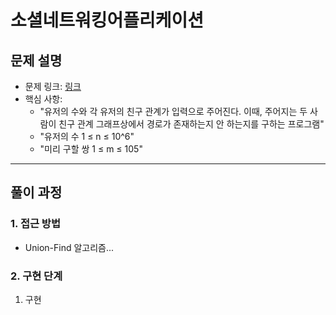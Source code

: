 # 소셜네트워킹어플리케이션

## 문제 설명
- 문제 링크: [링크](https://www.acmicpc.net/problem/7511)
- 핵심 사항: 
    - "유저의 수와 각 유저의 친구 관계가 입력으로 주어진다. 이때, 주어지는 두 사람이 친구 관계 그래프상에서 경로가 존재하는지 안 하는지를 구하는 프로그램"
    - "유저의 수 1 ≤ n ≤ 10^6"
    - "미리 구할 쌍 1 ≤ m ≤ 105"
---

## 풀이 과정

### 1. **접근 방법**
- Union-Find 알고리즘...

### 2. **구현 단계**
1. 구현



